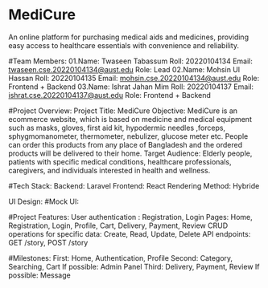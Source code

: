# MediCure
An online platform for purchasing medical aids and medicines, providing easy access to healthcare essentials with convenience and reliability.


#Team Members:
01.Name:  Twaseen Tabassum
   Roll:  20220104134
   Email: twaseen.cse.20220104134@aust.edu
   Role:  Lead
02.Name:  Mohsin Ul Hassan
   Roll:  20220104135 
   Email: mohsin.cse.20220104134@aust.edu
   Role:  Frontend + Backend
03.Name:  Ishrat Jahan Mim
  Roll:  20220104137
  Email: ishrat.cse.20220104137@aust.edu
  Role:  Frontend + Backend

#Project Overview:
Project Title:   MediCure
Objective:       MediCure is an ecommerce website, which is based on medicine and medical equipment such as masks, gloves, first aid kit, hypodermic needles ,forceps, sphygmomanometer, thermometer, nebulizer, glucose meter etc. People can order this products from any place of Bangladesh and the ordered products will be delivered to their home.
Target Audience: Elderly people, patients with specific medical conditions, healthcare professionals, caregivers, and individuals interested in health and wellness.  

#Tech Stack:
Backend:          Laravel
Frontend:         React
Rendering Method: Hybride

UI Design:
#Mock UI:

#Project Features: 
User authentication :              Registration, Login
Pages:                             Home, Registration, Login, Profile,  Cart, Delivery, Payment, Review
CRUD operations for specific data: Create, Read, Update, Delete
API endpoints:                     GET /story, POST /story

#Milestones:
First:  Home, Authentication, Profile
Second: Category, Searching, Cart
         If possible: Admin Panel
Third:  Delivery, Payment, Review
         If possible: Message



